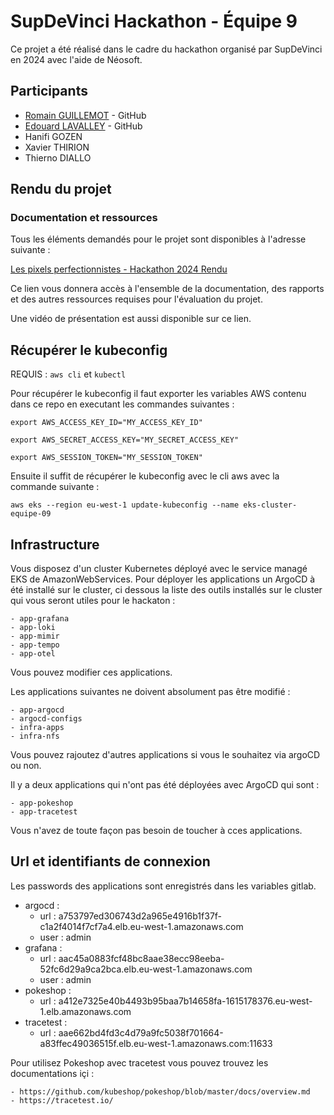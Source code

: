 # SupDeVinci Hackathon - Équipe 9

Ce projet a été réalisé dans le cadre du hackathon organisé par SupDeVinci en 2024 avec l'aide de Néosoft.

## Participants

- [Romain GUILLEMOT](https://github.com/Romain-GUILLEMOT) - GitHub
- [Edouard LAVALLEY](https://github.com/Misteryolo64) - GitHub
- Hanifi GOZEN
- Xavier THIRION
- Thierno DIALLO


## Rendu du projet

### Documentation et ressources

Tous les éléments demandés pour le projet sont disponibles à l'adresse suivante :

[Les pixels perfectionnistes - Hackathon 2024 Rendu](https://s.craft.me/xBkQ6VTcAtxrhP)

Ce lien vous donnera accès à l'ensemble de la documentation, des rapports et des autres ressources requises pour l'évaluation du projet.

Une vidéo de présentation est aussi disponible sur ce lien.


## Récupérer le kubeconfig

REQUIS : ```aws cli``` et ```kubectl```

Pour récupérer le kubeconfig il faut exporter les variables AWS contenu dans ce repo en executant les commandes suivantes : 

```shell
export AWS_ACCESS_KEY_ID="MY_ACCESS_KEY_ID"
```

```shell
export AWS_SECRET_ACCESS_KEY="MY_SECRET_ACCESS_KEY"
```

```shell
export AWS_SESSION_TOKEN="MY_SESSION_TOKEN"
```

Ensuite il suffit de récupérer le kubeconfig avec le cli aws avec la commande suivante :

```shell
aws eks --region eu-west-1 update-kubeconfig --name eks-cluster-equipe-09
```

## Infrastructure 

Vous disposez d'un cluster Kubernetes déployé avec le service managé EKS de AmazonWebServices.
Pour déployer les applications un ArgoCD à été installé sur le cluster, ci dessous la liste des outils installés sur le cluster qui vous seront utiles pour le hackaton : 

    - app-grafana
    - app-loki
    - app-mimir
    - app-tempo
    - app-otel

Vous pouvez modifier ces applications.

Les applications suivantes ne doivent absolument pas être modifié :

    - app-argocd
    - argocd-configs
    - infra-apps
    - infra-nfs

Vous pouvez rajoutez d'autres applications si vous le souhaitez via argoCD ou non.

Il y a deux applications qui n'ont pas été déployées avec ArgoCD qui sont :

    - app-pokeshop
    - app-tracetest

Vous n'avez de toute façon pas besoin de toucher à cces applications.

## Url et identifiants de connexion

Les passwords des applications sont enregistrés dans les variables gitlab.

- argocd :
    - url : a753797ed306743d2a965e4916b1f37f-c1a2f4014f7cf7a4.elb.eu-west-1.amazonaws.com
    - user : admin
- grafana :
    - url :  aac45a0883fcf48bc8aae38ecc98eeba-52fc6d29a9ca2bca.elb.eu-west-1.amazonaws.com
    - user : admin
- pokeshop :
    - url : a412e7325e40b4493b95baa7b14658fa-1615178376.eu-west-1.elb.amazonaws.com
- tracetest :
    - url : aae662bd4fd3c4d79a9fc5038f701664-a83ffec49036515f.elb.eu-west-1.amazonaws.com:11633

Pour utilisez Pokeshop avec tracetest vous pouvez trouvez les documentations içi :

    - https://github.com/kubeshop/pokeshop/blob/master/docs/overview.md
    - https://tracetest.io/

